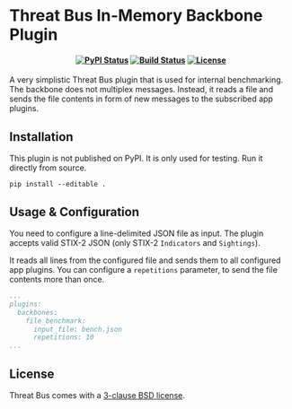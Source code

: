 Threat Bus In-Memory Backbone Plugin
====================================

<h4 align="center">

[![PyPI Status][pypi-badge]][pypi-url]
[![Build Status][ci-badge]][ci-url]
[![License][license-badge]][license-url]

</h4>

A very simplistic Threat Bus plugin that is used for internal benchmarking. The
backbone does not multiplex messages. Instead, it reads a file and sends the
file contents in form of new messages to the subscribed app plugins.

## Installation

This plugin is not published on PyPI. It is only used for testing. Run it
directly from source.

```
pip install --editable .
```

## Usage & Configuration

You need to configure a line-delimited JSON file as input. The plugin accepts
valid STIX-2 JSON (only STIX-2 `Indicators` and `Sightings`).

It reads all lines from the configured file and sends them to all configured app
plugins. You can configure a `repetitions` parameter, to send the file contents
more than once.

```yaml
...
plugins:
  backbones:
    file_benchmark:
      input_file: bench.json
      repetitions: 10
...
```

## License

Threat Bus comes with a [3-clause BSD license][license-url].

[pypi-badge]: https://img.shields.io/pypi/v/threatbus-inmem.svg
[pypi-url]: https://pypi.org/project/threatbus-inmem
[ci-url]: https://github.com/tenzir/threatbus/actions?query=branch%3Amaster
[ci-badge]: https://github.com/tenzir/threatbus/workflows/Python%20Egg/badge.svg?branch=master
[license-badge]: https://img.shields.io/badge/license-BSD-blue.svg
[license-url]: https://github.com/tenzir/threatbus/blob/master/COPYING

